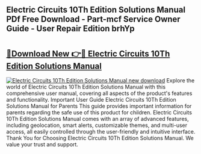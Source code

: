 ## Electric Circuits 10Th Edition Solutions Manual PDf Free Download - Part-mcf Service Owner Guide - User Repair Edition brhYp

# <h2><a href="http://bc21683.oget.top/?id=Electric+Circuits+10Th+Edition+Solutions+Manual">🔗Download New 👉🔴 Electric Circuits 10Th Edition Solutions Manual</a></h2>

[![Electric Circuits 10Th Edition Solutions Manual new download](https://i.imgur.com/5g1atiW.png)](http://bc21683.oget.top/?id=Electric+Circuits+10Th+Edition+Solutions+Manual)
Explore the world of Electric Circuits 10Th Edition Solutions Manual with this comprehensive user manual, covering all aspects of the product's features and functionality. Important User Guide Electric Circuits 10Th Edition Solutions Manual for Parents This guide provides important information for parents regarding the safe use of this product for children. Electric Circuits 10Th Edition Solutions Manual comes with an array of advanced features, including geolocation, smart alerts, customizable themes, and multi-user access, all easily controlled through the user-friendly and intuitive interface. Thank You for Choosing Electric Circuits 10Th Edition Solutions Manual. We value your trust and support.

